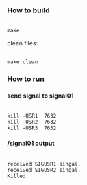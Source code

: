 <h3>How to build</h3>
<pre><code>
make
</code></pre>
clean files:
<pre><code>
make clean
</code></pre>

<h3>How to run</h3>
<h4>send signal to signal01</h4>
<pre><code>
kill -USR1  7632 
kill -USR2  7632  
kill -USR3  7632  
</code></pre>


<h4>/signal01 output</h4>
<pre><code>
received SIGUSR1 singal.
received SIGUSR2 singal.
Killed
</code></pre>
